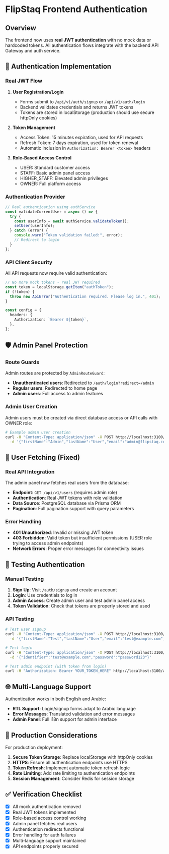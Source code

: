 # FlipStaq Frontend Authentication

## Overview

The frontend now uses **real JWT authentication** with no mock data or hardcoded tokens. All authentication flows integrate with the backend API Gateway and auth service.

## 🔐 Authentication Implementation

### Real JWT Flow

1. **User Registration/Login**

   - Forms submit to `/api/v1/auth/signup` or `/api/v1/auth/login`
   - Backend validates credentials and returns JWT tokens
   - Tokens are stored in localStorage (production should use secure httpOnly cookies)

2. **Token Management**

   - Access Token: 15 minutes expiration, used for API requests
   - Refresh Token: 7 days expiration, used for token renewal
   - Automatic inclusion in `Authorization: Bearer <token>` headers

3. **Role-Based Access Control**
   - USER: Standard customer access
   - STAFF: Basic admin panel access
   - HIGHER_STAFF: Elevated admin privileges
   - OWNER: Full platform access

### Authentication Provider

```typescript
// Real authentication using authService
const validateCurrentUser = async () => {
  try {
    const userInfo = await authService.validateToken();
    setUser(userInfo);
  } catch (error) {
    console.warn("Token validation failed:", error);
    // Redirect to login
  }
};
```

### API Client Security

All API requests now require valid authentication:

```typescript
// No more mock tokens - real JWT required
const token = localStorage.getItem("authToken");
if (!token) {
  throw new ApiError("Authentication required. Please log in.", 401);
}

const config = {
  headers: {
    Authorization: `Bearer ${token}`,
  },
};
```

## 🛡️ Admin Panel Protection

### Route Guards

Admin routes are protected by `AdminRouteGuard`:

- **Unauthenticated users**: Redirected to `/auth/login?redirect=/admin`
- **Regular users**: Redirected to home page
- **Admin users**: Full access to admin features

### Admin User Creation

Admin users must be created via direct database access or API calls with OWNER role:

```bash
# Example admin user creation
curl -H "Content-Type: application/json" -X POST http://localhost:3100/api/v1/auth/signup \
  -d '{"firstName":"Admin","lastName":"User","email":"admin@flipstaq.com","username":"admin","password":"admin123","dateOfBirth":"1990-01-01","country":"US","role":"OWNER"}'
```

## 🔄 User Fetching (Fixed)

### Real API Integration

The admin panel now fetches real users from the database:

- **Endpoint**: `GET /api/v1/users` (requires admin role)
- **Authentication**: Real JWT tokens with role validation
- **Data Source**: PostgreSQL database via Prisma ORM
- **Pagination**: Full pagination support with query parameters

### Error Handling

- **401 Unauthorized**: Invalid or missing JWT token
- **403 Forbidden**: Valid token but insufficient permissions (USER role trying to access admin endpoints)
- **Network Errors**: Proper error messages for connectivity issues

## 🧪 Testing Authentication

### Manual Testing

1. **Sign Up**: Visit `/auth/signup` and create an account
2. **Login**: Use credentials to log in
3. **Admin Access**: Create admin user and test admin panel access
4. **Token Validation**: Check that tokens are properly stored and used

### API Testing

```bash
# Test user signup
curl -H "Content-Type: application/json" -X POST http://localhost:3100/api/v1/auth/signup \
  -d '{"firstName":"Test","lastName":"User","email":"test@example.com","username":"testuser","password":"password123","dateOfBirth":"1990-01-01","country":"US"}'

# Test login
curl -H "Content-Type: application/json" -X POST http://localhost:3100/api/v1/auth/login \
  -d '{"identifier":"test@example.com","password":"password123"}'

# Test admin endpoint (with token from login)
curl -H "Authorization: Bearer YOUR_TOKEN_HERE" http://localhost:3100/api/v1/users
```

## 🌐 Multi-Language Support

Authentication works in both English and Arabic:

- **RTL Support**: Login/signup forms adapt to Arabic language
- **Error Messages**: Translated validation and error messages
- **Admin Panel**: Full i18n support for admin interface

## 🚀 Production Considerations

For production deployment:

1. **Secure Token Storage**: Replace localStorage with httpOnly cookies
2. **HTTPS**: Ensure all authentication endpoints use HTTPS
3. **Token Refresh**: Implement automatic token refresh logic
4. **Rate Limiting**: Add rate limiting to authentication endpoints
5. **Session Management**: Consider Redis for session storage

## ✅ Verification Checklist

- [x] All mock authentication removed
- [x] Real JWT tokens implemented
- [x] Role-based access control working
- [x] Admin panel fetches real users
- [x] Authentication redirects functional
- [x] Error handling for auth failures
- [x] Multi-language support maintained
- [x] API endpoints properly secured
